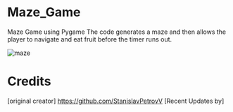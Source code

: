 # Maze_Game
Maze Game using Pygame
The code generates a maze and then allows the player to navigate and eat fruit before the timer runs out.

![maze](screenshots/1.png "maze")

# Credits
[original creator] https://github.com/StanislavPetrovV
[Recent Updates by] 